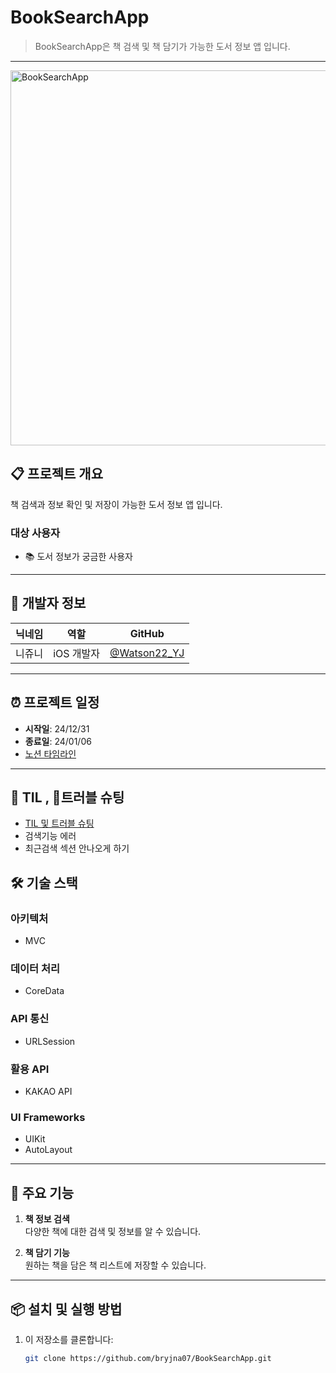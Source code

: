 # BookSearchApp

> BookSearchApp은 책 검색 및 책 담기가 가능한 도서 정보 앱 입니다.

---

<p align="left">
<img src="https://github.com/user-attachments/assets/22147703-36ec-4763-b9be-51d4897d2c16" alt="BookSearchApp" width="600">
</p>

## 📋 프로젝트 개요

책 검색과 정보 확인 및 저장이 가능한 도서 정보 앱 입니다.

### 대상 사용자

- 📚 도서 정보가 궁금한 사용자

---

## 👥 개발자 정보

| 닉네임     | 역할       | GitHub                           |
| -------- | -------- | --------------------------------- |
| 니쥬니   | iOS 개발자 | [@Watson22_YJ](https://github.com/bryjna07) |

---

## ⏰ 프로젝트 일정

- **시작일**: 24/12/31  
- **종료일**: 24/01/06
- [노션 타임라인](https://stump-trawler-114.notion.site/16ce828b210a8045925cccd59dcf629e)  

---
## 📝 TIL , 🚨트러블 슈팅
- [TIL 및 트러블 슈팅](https://yjuni22.tistory.com/75)
- 검색기능 에러
- 최근검색 섹션 안나오게 하기

## 🛠️ 기술 스택

### 아키텍처
- MVC

### 데이터 처리
- CoreData

### API 통신
- URLSession

### 활용 API
- KAKAO API

### UI Frameworks
- UIKit
- AutoLayout

---

## 📱 주요 기능

1. **책 정보 검색**     
   다양한 책에 대한 검색 및 정보를 알 수 있습니다.
   
3. **책 담기 기능**  
   원하는 책을 담은 책 리스트에 저장할 수 있습니다.


---

## 📦 설치 및 실행 방법

1. 이 저장소를 클론합니다:
   ```bash
   git clone https://github.com/bryjna07/BookSearchApp.git
